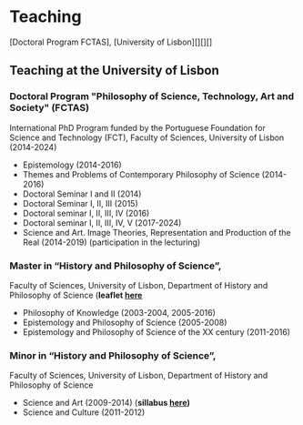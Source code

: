 # Teaching

[Doctoral Program FCTAS], [University of Lisbon][][][]

## Teaching at the University of Lisbon 

### Doctoral Program  "Philosophy of Science, Technology, Art and Society" (FCTAS)
International PhD Program funded by the Portuguese Foundation for Science and Technology (FCT), Faculty of Sciences, University of Lisbon (2014-2024)

* Epistemology (2014-2016) 
* Themes and Problems of Contemporary Philosophy of Science (2014-2016)
* Doctoral Seminar I and II (2014)
* Doctoral Seminar I, II, III (2015)
* Doctoral seminar I, II, III, IV (2016)
* Doctoral seminar I, II, III, IV, V (2017-2024)
* Science and Art. Image Theories, Representation and Production of the Real (2014-2019) (participation in the lecturing)

### Master in “History and Philosophy of Science”, 
Faculty of Sciences, University of Lisbon, Department of History and Philosophy of Science (**leaflet [here](https://ciencias.ulisboa.pt/sites/default/files/fcul/dep/sahfc/doc/dossier%20mestrado%202011-12.pdf)**
* Philosophy of Knowledge (2003-2004, 2005-2016) 
* Epistemology and Philosophy of Science (2005-2008) 
* Epistemology and Philosophy of Science of the XX century (2011-2016)

### Minor in “History and Philosophy of Science”, 
Faculty of Sciences, University of Lisbon, Department of History and Philosophy of Science
* Science and Art (2009-2014) (**sillabus [here](https://webpages.ciencias.ulisboa.pt/~ommartins/docencia/ciencia_arte.htm))** 
* Science and Culture (2011-2012) 







